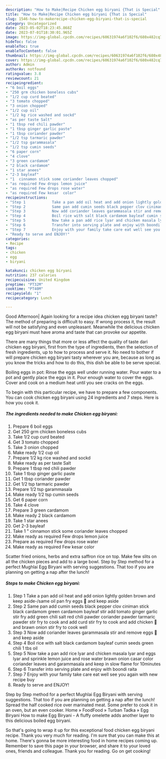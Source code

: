 ```yaml
---
description: "How to Make|Recipe Chicken egg biryani {That is Special"
title: "How to Make|Recipe Chicken egg biryani {That is Special"
slug: 1546-how-to-makerecipe-chicken-egg-biryani-that-is-special
category: Uncategorized
date: 2023-05-02T18:23:45.868Z
date: 2023-07-01T18:30:01.965Z
image: https://img-global.cpcdn.com/recipes/60631974a6f102f6/680x482cq70/chicken-egg-biryani-recipe-main-photo.jpg
hideToc: false
enableToc: true
enableTocContent: false
thumbnail: https://img-global.cpcdn.com/recipes/60631974a6f102f6/680x482cq70/chicken-egg-biryani-recipe-main-photo.jpg
cover: https://img-global.cpcdn.com/recipes/60631974a6f102f6/680x482cq70/chicken-egg-biryani-recipe-main-photo.jpg
author: Admin
authorAv: notfound
ratingvalue: 3.8
reviewcount: 21
recipeingredient:
- "6 boil eggs"
- "250 grm chicken boneless cubs"
- "1/2 cup curd beated"
- "3 tomato chopped"
- "3 onion chopped"
- "1/2 cup oil"
- "1/2 kg rice washed and sockd"
- "as per taste Salt"
- "1 tbsp red chili pawder"
- "1 tbsp ginger garlic paste"
- "1 tbsp coriander pawder"
- "1/2 tsp tarmaric pawder"
- "1/2 tsp garammasala"
- "1/2 tsp cumin seeds"
- "6 paper corn"
- "4 clove"
- "3 green cardamom"
- "2 black cardamom"
- "1 star anees"
- "2-3 bayleaf"
- "1  cinnamon stick some coriander leaves chopped"
- "as required Few drops lemon juice"
- "as required Few drops rose water"
- "as required Few kesar  color"
recipeinstructions:
- "Step 1            Take a pan add oil heat and add onion lightly golden brown and keep aside-/same oil pan fry eggs 🥚 and keep aside"
- "Step 2            Same pan add cumin seeds black pepper clov ciniman stick black cardamom green cardamom bayleaf stir add tomato ginger garlic stir fry add green chili salt red chili pawder coriander pawder tarmaric pawder stir fry to cook and add curd stir fry to cook and add chicken 🐔 and brawn onion stir fry to cook well"
- "Step 3            Now add coriander leaves garammasala stir and remove eggs 🥚and keep aside"
- "Step 4            Boil rice with salt black cardamom bayleaf cumin seeds green chili 1 tbs oil"
- "Step 5            Now take a pan add rice lyar and chicken masala lyar and eggs lyar and sprinkle lemon juice and rose water brawn onion casar color coriander leaves and garammasala and keep in slow flame for 10minutes"
- "Step 6            Transfer into serving plate and enjoy with boondi raita"
- "Step 7            Enjoy with your family take care eat well see you again with new recipe buy"
- "Ready to serve and ENJOY!"
categories:
- Recipe
tags:
- chicken
- egg
- biryani

katakunci: chicken egg biryani 
nutrition: 237 calories
recipecuisine: United Kingdom
preptime: "PT32M"
cooktime: "PT40M"
recipeyield: "1"
recipecategory: Lunch

---
```



Good Afternoon| Again looking for a recipe idea chicken egg biryani taste? The method of preparing is difficult to easy. If wrong process it, the result will not be satisfying and even unpleasant. Meanwhile the delicious chicken egg biryani must have aroma and taste that can provoke our appetite.






There are many things that more or less affect the quality of taste dari chicken egg biryani, first from the type of ingredients, then the selection of fresh ingredients, up to how to process and serve it. No need to bother if will prepare chicken egg biryani tasty wherever you are, because as long as you know the tricks and how to do this, this dish be able to be serve special.


Boiling eggs in pot: Rinse the eggs well under running water. Pour water to a pot and gently place the eggs in it. Pour enough water to cover the eggs. Cover and cook on a medium heat until you see cracks on the eggs.


To begin with this particular recipe, we have to prepare a few components. You can cook chicken egg biryani using 24 ingredients and 7 steps. Here is how you cook it.

<!--inarticleads1-->

##### The ingredients needed to make Chicken egg biryani:

1. Prepare 6 boil eggs
1. Get 250 grm chicken boneless cubs
1. Take 1/2 cup curd beated
1. Get 3 tomato chopped
1. Take 3 onion chopped
1. Make ready 1/2 cup oil
1. Prepare 1/2 kg rice washed and sockd
1. Make ready as per taste Salt
1. Prepare 1 tbsp red chili pawder
1. Take 1 tbsp ginger garlic paste
1. Get 1 tbsp coriander pawder
1. Get 1/2 tsp tarmaric pawder
1. Prepare 1/2 tsp garammasala
1. Make ready 1/2 tsp cumin seeds
1. Get 6 paper corn
1. Take 4 clove
1. Prepare 3 green cardamom
1. Make ready 2 black cardamom
1. Take 1 star anees
1. Get 2-3 bayleaf
1. Take 1 &#34; cinnamon stick some coriander leaves chopped
1. Make ready as required Few drops lemon juice
1. Prepare as required Few drops rose water
1. Make ready as required Few kesar  color


Scatter fried onions, herbs and extra saffron rice on top. Make few slits on all the chicken pieces and add to a large bowl. Step by Step method for a perfect Mughlai Egg Biryani with serving suggestions. That too if you are planning on getting a nap after the lunch! 

<!--inarticleads2-->

##### Steps to make Chicken egg biryani:

1. Step 1            Take a pan add oil heat and add onion lightly golden brown and keep aside-/same oil pan fry eggs 🥚 and keep aside
1. Step 2            Same pan add cumin seeds black pepper clov ciniman stick black cardamom green cardamom bayleaf stir add tomato ginger garlic stir fry add green chili salt red chili pawder coriander pawder tarmaric pawder stir fry to cook and add curd stir fry to cook and add chicken 🐔 and brawn onion stir fry to cook well
1. Step 3            Now add coriander leaves garammasala stir and remove eggs 🥚and keep aside
1. Step 4            Boil rice with salt black cardamom bayleaf cumin seeds green chili 1 tbs oil
1. Step 5            Now take a pan add rice lyar and chicken masala lyar and eggs lyar and sprinkle lemon juice and rose water brawn onion casar color coriander leaves and garammasala and keep in slow flame for 10minutes
1. Step 6            Transfer into serving plate and enjoy with boondi raita
1. Step 7            Enjoy with your family take care eat well see you again with new recipe buy
1. Ready to serve and ENJOY!

Step by Step method for a perfect Mughlai Egg Biryani with serving suggestions. That too if you are planning on getting a nap after the lunch! Spread the half cooked rice over marinated meat. Some prefer to cook it in an oven, but an even cooker. Home » FoodFood » Turban Tadka » Egg Biryani How to make Egg Biryani - A fluffy omelette adds another layer to this delicious boiled egg biryani. 

So that's going to wrap it up for this exceptional food chicken egg biryani recipe. Thank you very much for reading. I'm sure that you can make this at home. There's gonna be more interesting food in home recipes coming up. Remember to save this page in your browser, and share it to your loved ones, friends and colleague. Thank you for reading. Go on get cooking!
